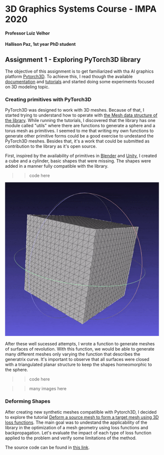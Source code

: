 # 3D Graphics Systems Course - IMPA 2020

#### Professor Luiz Velhor
#### Hallison Paz, 1st year PhD student

## Assignment 1 - Exploring PyTorch3D library

The objective of this assignment is to get familiarized with tha AI graphics platform [Pytorch3D](https://pytorch3d.org/). To achieve this, I read though the available [documentation](https://pytorch3d.org/docs/why_pytorch3d) and [tutorials](https://pytorch3d.org/tutorials) and started doing some experiments focused on 3D modeling topic.


### Creating primitives with PyTorch3D

PyTorch3D was designed to work with 3D meshes. Because of that, I started trying to understand how to operate with [the Mesh data structure of the library](https://pytorch3d.org/docs/batching). While running the tutorials, I discovered that the library has one module called "utils" where there are functions to generate a sphere and a torus mesh as primitives. I seemed to me that writing my own functions to generate other primitive forms could be a good exercise to undestand the PyTorch3D meshes. Besides that, it's a work that could be submitted as contribution to the library as it's open source.

First, inspired by the availability of primitives in [Blender](https://docs.blender.org/manual/en/latest/modeling/meshes/primitives.html) and [Unity](https://docs.unity3d.com/Manual/PrimitiveObjects.html), I created a cube and a cylinder, basic shapes that were missing. The shapes were added in a manner fully compatible with the library.

>> code here

![Image of Cube mesh subdivided 4 times](img/cube-lv4.gif)

After these well sucessed attempts, I wrote a function to generate meshes of surfaces of revolution. With this function, we would be able to generate many different meshes only varying the function that describes the generatrix curve. It's important to observe that all surfaces were closed with a triangulated planar structure to keep the shapes homeomorphic to the sphere.

>> code here

>> many images here

### Deforming Shapes

After creating new synthetic meshes compatilble with Pytorch3D, I decided to explore the tutorial [Deform a source mesh to form a target mesh using 3D loss functions](https://pytorch3d.org/tutorials/deform_source_mesh_to_target_mesh#Deform-a-source-mesh-to-form-a-target-mesh-using-3D-loss-functions). The main goal was to undestand the applicability of the library in the optimization of a mesh geometry using loss functions and backpropagation. Let's evaluate the impact of each type of loss function applied to the problem and verify some limitations of the method.

The source code can be found in [this link](https://github.com/hallpaz/3dsystems20/blob/master/deform_source_mesh_to_target_mesh.ipynb).






